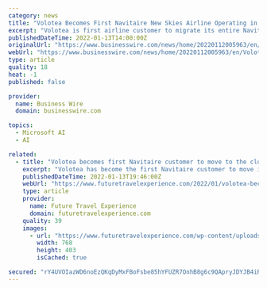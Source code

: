 ```yaml
---
category: news
title: "Volotea Becomes First Navitaire New Skies Airline Operating in the Cloud"
excerpt: "Volotea is first airline customer to migrate its entire Navitaire New Skies digital-first airline reservations and retail platform to Microsoft Azure."
publishedDateTime: 2022-01-13T14:00:00Z
originalUrl: "https://www.businesswire.com/news/home/20220112005963/en/Volotea-Becomes-First-Navitaire-New-Skies-Airline-Operating-in-the-Cloud"
webUrl: "https://www.businesswire.com/news/home/20220112005963/en/Volotea-Becomes-First-Navitaire-New-Skies-Airline-Operating-in-the-Cloud"
type: article
quality: 18
heat: -1
published: false

provider:
  name: Business Wire
  domain: businesswire.com

topics:
  - Microsoft AI
  - AI

related:
  - title: "Volotea becomes first Navitaire customer to move to the cloud"
    excerpt: "Volotea has become the first Navitaire customer to move its reservations and retailing platform, New Skies, to Microsoft Azure."
    publishedDateTime: 2022-01-13T19:46:00Z
    webUrl: "https://www.futuretravelexperience.com/2022/01/volotea-becomes-first-navitaire-customer-to-move-to-the-cloud/"
    type: article
    provider:
      name: Future Travel Experience
      domain: futuretravelexperience.com
    quality: 39
    images:
      - url: "https://www.futuretravelexperience.com/wp-content/uploads/2022/01/Volotea-cloud.jpg"
        width: 768
        height: 403
        isCached: true

secured: "rY4UVOIazWD6noEzQKqDyMxFBoFsbe85hYFUZR7OnhB8g6c9QApryJDYJB4iRok3VOMcQOe0HVX5rYuNPa6a6qdkD4Gu77F+kddO91MJsNb8/ntg/kHmtg3sfojqwIJe/Nj1ZP+rs4DqDh76V89aWT42NxSB0KZHwHUpMCJQR+nQdXDn9GymCaEJ34mJUIt9Xr7Nluvs/dWZloqKi2E55OpkevKwUJbs+DwpWfjqF9P7zVE03OL/eLitHMiq7zlQRoQ28bf7GQWTHkr0NGIb+gDFNBMuK9fy7nJxshJTQzuBPx0QHKmomQsZeD5cgyaD4cbhkPPdIYXfDBuGqGx6mkrGFZ/g8pAJ8wqz0vckLA8=;FxSr2x83KSp4BoKzTYJd0g=="
---
```


